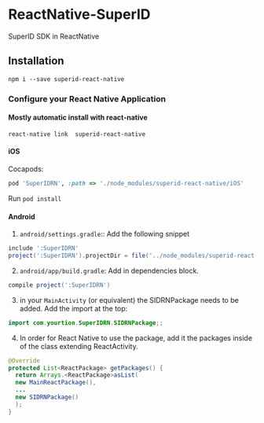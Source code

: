 # ReactNative-SuperID

SuperID SDK in ReactNative

## Installation

```
npm i --save superid-react-native
```

### Configure your React Native Application

#### Mostly automatic install with react-native

```
react-native link  superid-react-native
```

#### iOS

Cocapods:

```ruby
pod 'SuperIDRN', :path => './node_modules/superid-react-native/iOS'
```

Run `pod install`

#### Android

1. `android/settings.gradle`:: Add the following snippet

```gradle
include ':SuperIDRN'
project(':SuperIDRN').projectDir = file('../node_modules/superid-react-native/Android')
```

2. `android/app/build.gradle`: Add in dependencies block.

```gradle
compile project(':SuperIDRN')
```

3. in your `MainActivity` (or equivalent) the SIDRNPackage needs to be added. Add the import at the top:

```java
import com.yourtion.SuperIDRN.SIDRNPackage;;
```

4. In order for React Native to use the package, add it the packages inside of the class extending ReactActivity.

```java
@Override
protected List<ReactPackage> getPackages() {
  return Arrays.<ReactPackage>asList(
  new MainReactPackage(),
  ...
  new SIDRNPackage()
  );
}
```
